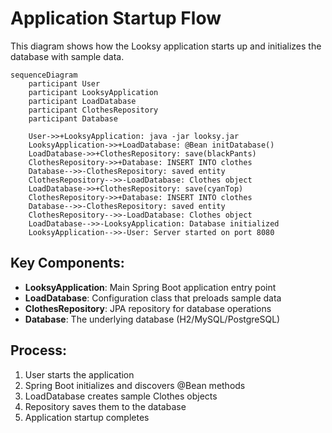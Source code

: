 # Application Startup Flow

This diagram shows how the Looksy application starts up and initializes the database with sample data.

```mermaid
sequenceDiagram
    participant User
    participant LooksyApplication
    participant LoadDatabase
    participant ClothesRepository
    participant Database
    
    User->>+LooksyApplication: java -jar looksy.jar
    LooksyApplication->>+LoadDatabase: @Bean initDatabase()
    LoadDatabase->>+ClothesRepository: save(blackPants)
    ClothesRepository->>+Database: INSERT INTO clothes
    Database-->>-ClothesRepository: saved entity
    ClothesRepository-->>-LoadDatabase: Clothes object
    LoadDatabase->>+ClothesRepository: save(cyanTop)
    ClothesRepository->>+Database: INSERT INTO clothes
    Database-->>-ClothesRepository: saved entity
    ClothesRepository-->>-LoadDatabase: Clothes object
    LoadDatabase-->>-LooksyApplication: Database initialized
    LooksyApplication-->>-User: Server started on port 8080
```

## Key Components:
- **LooksyApplication**: Main Spring Boot application entry point
- **LoadDatabase**: Configuration class that preloads sample data
- **ClothesRepository**: JPA repository for database operations
- **Database**: The underlying database (H2/MySQL/PostgreSQL)

## Process:
1. User starts the application
2. Spring Boot initializes and discovers @Bean methods
3. LoadDatabase creates sample Clothes objects
4. Repository saves them to the database
5. Application startup completes